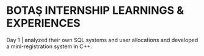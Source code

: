 # BOTAŞ INTERNSHIP LEARNINGS & EXPERIENCES

Day 1 |  analyzed their own SQL systems and user allocations and developed a mini-registration system in C++.
~~~~~~~~~~~~~~~~~~~~~~~~~~~~~~~~~~~~~~~~~~~~~~~~~~~~~~~~~~~~~~~~~~~~~~~~~~~~~~~~~~~~~~~~~~~~~~~~~~~~~~~~~~~~
